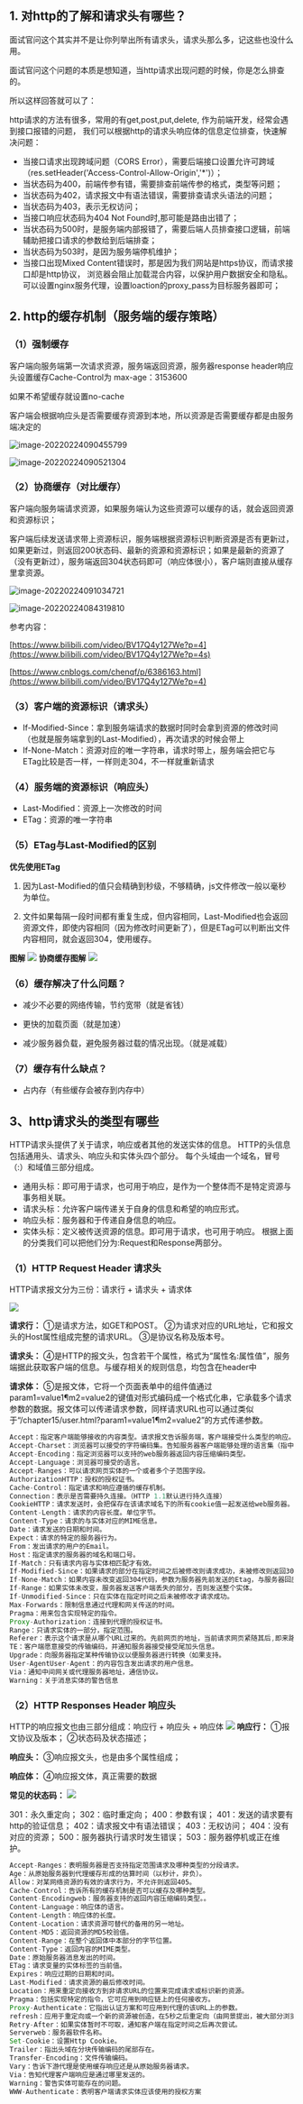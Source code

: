 ## 1. 对http的了解和请求头有哪些？
面试官问这个其实并不是让你列举出所有请求头，请求头那么多，记这些也没什么用。

面试官问这个问题的本质是想知道，当http请求出现问题的时候，你是怎么排查的。

所以这样回答就可以了：

http请求的方法有很多，常用的有get,post,put,delete, 作为前端开发，经常会遇到接口报错的问题，
我们可以根据http的请求头响应体的信息定位排查，快速解决问题：
- 当接口请求出现跨域问题（CORS Error），需要后端接口设置允许可跨域（res.setHeader('Access-Control-Allow-Origin','*')）；
- 当状态码为400，前端传参有错，需要排查前端传参的格式，类型等问题；
- 当状态码为402，请求报文中有语法错误，需要排查请求头语法的问题；
- 当状态码为403，表示无权访问；
- 当接口响应状态码为404 Not Found时,那可能是路由出错了；
- 当状态码为500时，是服务端内部报错了，需要后端人员排查接口逻辑，前端辅助把接口请求的参数给到后端排查；
- 当状态码为503时，是因为服务端停机维护；
- 当接口出现Mixed Content错误时，那是因为我们网站是https协议，而请求接口却是http协议，
浏览器会阻止加载混合内容，以保护用户数据安全和隐私。可以设置nginx服务代理，设置loaction的proxy_pass为目标服务器即可；
## 2. http的缓存机制（服务端的缓存策略）

### （1）强制缓存

客户端向服务端第一次请求资源，服务端返回资源，服务器response header响应头设置缓存Cache-Control为 max-age：3153600

如果不希望缓存就设置no-cache

客户端会根据响应头是否需要缓存资源到本地，所以资源是否需要缓存都是由服务端决定的

![image-20220224090455799](@alias/image-20220224090455799.png)

![image-20220224090521304](@alias/image-20220224090521304.png)

### （2）协商缓存（对比缓存）

客户端向服务端请求资源，如果服务端认为这些资源可以缓存的话，就会返回资源和资源标识；

客户端后续发送请求带上资源标识，服务端根据资源标识判断资源是否有更新过，如果更新过，则返回200状态码、最新的资源和资源标识；如果是最新的资源了（没有更新过），服务端返回304状态码即可（响应体很小），客户端则直接从缓存里拿资源。

![image-20220224091034721](@alias/image-20220224091034721.png)

![image-20220224084319810](@alias/image-20220224084319810.png)

参考内容：

[https://www.bilibili.com/video/BV17Q4y127We?p=4](https://www.bilibili.com/video/BV17Q4y127We?p=4s)

[https://www.cnblogs.com/chenqf/p/6386163.html](https://www.bilibili.com/video/BV17Q4y127We?p=4)

### （3）客户端的资源标识（请求头）

- If-Modified-Since：拿到服务端请求的数据时同时会拿到资源的修改时间（也就是服务端拿到的Last-Modified），再次请求的时候会带上
- If-None-Match：资源对应的唯一字符串，请求时带上，服务端会把它与ETag比较是否一样，一样则走304，不一样就重新请求

### （4）服务端的资源标识（响应头）

- Last-Modified：资源上一次修改的时间
- ETag：资源的唯一字符串

### （5）ETag与Last-Modified的区别

**优先使用ETag**

1. 因为Last-Modified的值只会精确到秒级，不够精确，js文件修改一般以毫秒为单位。

1. 文件如果每隔一段时间都有重复生成，但内容相同，Last-Modified也会返回资源文件，即使内容相同（因为修改时间更新了），但是ETag可以判断出文件内容相同，就会返回304，使用缓存。

**图解**
![](@alias/054c0b371ffb411bb5ddb05d709d6348.jpeg)
**协商缓存图解**
![](@alias/2a701c4583a94f12948416c30eed8585.jpeg)

### （6）缓存解决了什么问题？

- 减少不必要的网络传输，节约宽带（就是省钱）

- 更快的加载页面（就是加速）

- 减少服务器负载，避免服务器过载的情况出现。（就是减载）

### （7）缓存有什么缺点？

- 占内存（有些缓存会被存到内存中）


## 3、http请求头的类型有哪些
HTTP请求头提供了关于请求，响应或者其他的发送实体的信息。
HTTP的头信息包括通用头、请求头、响应头和实体头四个部分。
每个头域由一个域名，冒号（:）和域值三部分组成。
- 通用头标：即可用于请求，也可用于响应，是作为一个整体而不是特定资源与事务相关联。
- 请求头标：允许客户端传递关于自身的信息和希望的响应形式。
- 响应头标：服务器和于传递自身信息的响应。
- 实体头标：定义被传送资源的信息。即可用于请求，也可用于响应。
根据上面的分类我们可以把他们分为:Request和Response两部分。
### （1）HTTP Request Header 请求头
HTTP请求报文分为三份：请求行 + 请求头 + 请求体

![](@alias/20201022175734346.png)

**请求行：**
①是请求方法，如GET和POST。
②为请求对应的URL地址，它和报文头的Host属性组成完整的请求URL。
③是协议名称及版本号。

**请求头：**
④是HTTP的报文头，包含若干个属性，格式为“属性名:属性值”，服务端据此获取客户端的信息。与缓存相关的规则信息，均包含在header中

**请求体：**
⑤是报文体，它将一个页面表单中的组件值通过param1=value1¶m2=value2的键值对形式编码成一个格式化串，它承载多个请求参数的数据。报文体可以传递请求参数，同样请求URL也可以通过类似于“/chapter15/user.html?param1=value1¶m2=value2”的方式传递参数。

```js
Accept：指定客户端能够接收的内容类型。请求报文告诉服务端，客户端接受什么类型的响应。如Accept:text/plain报文头告诉服务端，客户端能够接受的响应类型仅为纯文本数据。
Accept-Charset：浏览器可以接受的字符编码集。告知服务器客户端能够处理的语言集（指中文或英文等），以及语言集的相对优先级。
Accept-Encoding：指定浏览器可以支持的web服务器返回内容压缩编码类型。
Accept-Language：浏览器可接受的语言。
Accept-Ranges：可以请求网页实体的一个或者多个子范围字段。
AuthorizationHTTP：授权的授权证书。
Cache-Control：指定请求和响应遵循的缓存机制。
Connection：表示是否需要持久连接。（HTTP 1.1默认进行持久连接）
CookieHTTP：请求发送时，会把保存在该请求域名下的所有cookie值一起发送给web服务器。
Content-Length：请求的内容长度。单位字节。
Content-Type：请求的与实体对应的MIME信息。
Date：请求发送的日期和时间。
Expect：请求的特定的服务器行为。
From：发出请求的用户的Email。
Host：指定请求的服务器的域名和端口号。
If-Match：只有请求内容与实体相匹配才有效。
If-Modified-Since：如果请求的部分在指定时间之后被修改则请求成功，未被修改则返回304代码。
If-None-Match：如果内容未改变返回304代码，参数为服务器先前发送的Etag，与服务器回应的Etag比较判断是否改变。
If-Range：如果实体未改变，服务器发送客户端丢失的部分，否则发送整个实体。
If-Unmodified-Since：只在实体在指定时间之后未被修改才请求成功。
Max-Forwards：限制信息通过代理和网关传送的时间。
Pragma：用来包含实现特定的指令。
Proxy-Authorization：连接到代理的授权证书。
Range：只请求实体的一部分，指定范围。
Referer：表示这个请求是从哪个URL过来的。先前网页的地址，当前请求网页紧随其后,即来路。
TE：客户端愿意接受的传输编码，并通知服务器接受接受尾加头信息。
Upgrade：向服务器指定某种传输协议以便服务器进行转换（如果支持。
User-AgentUser-Agent：的内容包含发出请求的用户信息。
Via：通知中间网关或代理服务器地址，通信协议。
Warning：关于消息实体的警告信息
```
### （2）HTTP Responses Header 响应头
HTTP的响应报文也由三部分组成：响应行 + 响应头 + 响应体
![](@alias/20201022180234694.png)
**响应行：**
①报文协议及版本；
②状态码及状态描述；

**响应头：**
③响应报文头，也是由多个属性组成；

**响应体：**
④响应报文体，真正需要的数据

**常见的状态码：**
![](@alias/20201022180356458.png)

301：永久重定向；
302：临时重定向；
400：参数有误；
401：发送的请求要有http的验证信息；
402：请求报文中有语法错误；
403：无权访问；
404：没有对应的资源；
500：服务器执行请求时发生错误；
503：服务器停机或正在维护。
```js
Accept-Ranges：表明服务器是否支持指定范围请求及哪种类型的分段请求。
Age：从原始服务器到代理缓存形成的估算时间（以秒计，非负）。
Allow：对某网络资源的有效的请求行为，不允许则返回405。
Cache-Control：告诉所有的缓存机制是否可以缓存及哪种类型。
Content-Encodingweb：服务器支持的返回内容压缩编码类型。。
Content-Language：响应体的语言。
Content-Length：响应体的长度。
Content-Location：请求资源可替代的备用的另一地址。
Content-MD5：返回资源的MD5校验值。
Content-Range：在整个返回体中本部分的字节位置。
Content-Type：返回内容的MIME类型。
Date：原始服务器消息发出的时间。
ETag：请求变量的实体标签的当前值。
Expires：响应过期的日期和时间。
Last-Modified：请求资源的最后修改时间。
Location：用来重定向接收方到非请求URL的位置来完成请求或标识新的资源。
Pragma：包括实现特定的指令，它可应用到响应链上的任何接收方。
Proxy-Authenticate：它指出认证方案和可应用到代理的该URL上的参数。
refresh：应用于重定向或一个新的资源被创造，在5秒之后重定向（由网景提出，被大部分浏览器支持）
Retry-After：如果实体暂时不可取，通知客户端在指定时间之后再次尝试。
Serverweb：服务器软件名称。
Set-Cookie：设置Http Cookie。
Trailer：指出头域在分块传输编码的尾部存在。
Transfer-Encoding：文件传输编码。
Vary：告诉下游代理是使用缓存响应还是从原始服务器请求。
Via：告知代理客户端响应是通过哪里发送的。
Warning：警告实体可能存在的问题。
WWW-Authenticate：表明客户端请求实体应该使用的授权方案
```